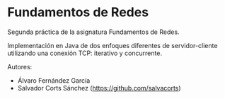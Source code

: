 # Fundamentos de Redes

Segunda práctica de la asignatura Fundamentos de Redes.

Implementación en Java de dos enfoques diferentes de servidor-cliente utilizando una conexión TCP: iterativo y concurrente.

Autores:
* Álvaro Fernández García
* Salvador Corts Sánchez (https://github.com/salvacorts)
